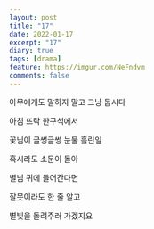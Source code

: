 ```yaml
---
layout: post
title: "17"
date: 2022-01-17
excerpt: "17"
diary: true
tags: [drama]
feature: https://imgur.com/NeFndvm
comments: false
---
```


아무에게도 말하지 말고 그냥 둡시다

아침 뜨락 한구석에서

꽃님이 글썽글썽 눈물 흘린일

혹시라도 소문이 돌아

별님 귀에 들어간다면

잘못이라도 한 줄 알고

별빛을 돌려주러 가겠지요

